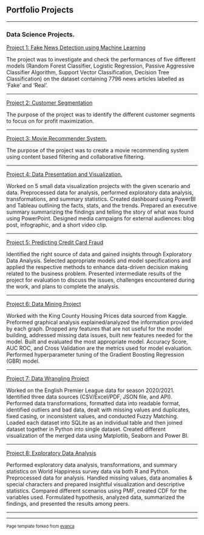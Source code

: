 ## Portfolio Projects

---

### Data Science Projects.

[Project 1: Fake News Detection using Machine Learning](/sample_page)

The project was to investigate and check the performances of five different models (Random Forest Classifier, Logistic Regression, Passive Aggressive Classifier Algorithm, Support Vector Classification, Decision Tree Classification) on the dataset containing 7796 news articles labelled as ‘Fake’ and ‘Real’. 



---
[Project 2: Customer Segmentation](/pdf/sample_presentation.pdf)

The purpose of the project was to identify the different customer segments to focus on for profit maximization.


---
[Project 3: Movie Recommender System.](http://example.com/)

The purpose of the project was to create a movie recommending system using content based filtering and collaborative filtering.


---
[Project 4: Data Presentation and Visualization.](http://example.com/)

Worked on 5 small data visualization projects with the given scenario and data. Preprocessed data for analysis, performed exploratory data analysis, transformations, and summary statistics. Created dashboard using PowerBI and Tableau outlining the facts, stats, and the trends. Prepared an executive summary summarizing the findings and telling the story of what was found using PowerPoint. Designed media campaigns for external audiences: blog post, infographic, and a short video clip.

---
[Project 5: Predicting Credit Card Fraud](http://example.com/)

Identified the right source of data and gained insights through Exploratory Data Analysis. Selected appropriate models and model specifications and applied the respective methods to enhance data-driven decision making related to the business problem. Presented intermediate results of the project for evaluation to discuss the issues, challenges encountered during the work, and plans to complete the analysis.

---
[Project 6: Data Mining Project ](http://example.com/)

Worked with the King County Housing Prices data sourced from Kaggle. Preformed graphical analysis explained/analyzed the information provided by each graph. Dropped any features that are not useful for the model building, addressed missing data issues, built new features needed for the model. Built and evaluated the most appropriate model. Accuracy Score, AUC ROC, and Cross Validation are the metrics used for model evaluation. Performed hyperparameter tuning of the Gradient Boosting Regression (GBR) model.


---
[Project 7: Data Wrangling Project](http://example.com/)

Worked on the English Premier League data for season 2020/2021. Identified three data sources (CSV/Excel/PDF, JSON file, and API). Performed data transformations, formatted data into readable format, identified outliers and bad data, dealt with missing values and duplicates, fixed casing, or inconsistent values, and conducted Fuzzy Matching. Loaded each dataset into SQLite as an individual table and then joined dataset together in Python into single dataset. Created different visualization of the merged data using Matplotlib, Seaborn and Power BI.


---
[Project 8: Exploratory Data Analysis](http://example.com/)

Performed exploratory data analysis, transformations, and summary statistics on World Happiness survey data via both R and Python. Preprocessed data for analysis. Handled missing values, data anomalies & special characters and prepared insightful visualization and descriptive statistics. Compared different scenarios using PMF, created CDF for the variables used. Formulated hypothesis, analyzed data, summarized the findings, and presented the results among peers.

---




---
<p style="font-size:11px">Page template forked from <a href="https://github.com/evanca/quick-portfolio">evanca</a></p>
<!-- Remove above link if you don't want to attibute -->
